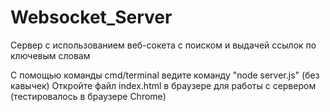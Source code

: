 # Websocket_Server
 Сервер с использованием веб-сокета с поиском и выдачей ссылок по ключевым словам

С помощью команды cmd/terminal ведите команду "node server.js" (без кавычек)
Откройте файл index.html в браузере для работы с сервером (тестировалось в браузере Chrome)
